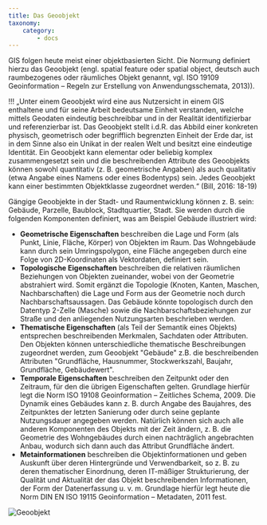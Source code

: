 ```yaml
---
title: Das Geoobjekt
taxonomy:
    category:
        - docs
---
```

GIS folgen heute meist einer objektbasierten Sicht. Die Normung definiert hierzu das Geoobjekt (engl. spatial feature oder spatial object, deutsch auch raumbezogenes oder räumliches Objekt genannt, vgl. ISO 19109 Geoinformation – Regeln zur Erstellung von Anwendungsschemata, 2013)).

!!! „Unter einem Geoobjekt wird eine aus Nutzersicht in einem GIS enthaltene und für seine Arbeit bedeutsame Einheit verstanden, welche mittels Geodaten eindeutig beschreibbar und in der Realität identifizierbar und referenzierbar ist. Das Geoobjekt stellt i.d.R. das Abbild einer konkreten physisch, geometrisch oder begrifflich begrenzten Einheit der Erde dar, ist in dem Sinne also ein Unikat in der realen Welt und besitzt eine eindeutige Identität. Ein Geoobjekt kann elementar oder beliebig komplex zusammengesetzt sein und die beschreibenden Attribute des Geoobjekts können sowohl quantitativ (z. B. geometrische Angaben) als auch qualitativ (etwa Angabe eines Namens oder eines Bodentyps) sein. Jedes Geoobjekt kann einer bestimmten Objektklasse zugeordnet werden.“ (Bill, 2016: 18-19)

Gängige Geoobjekte in der Stadt- und Raumentwicklung können z. B. sein: Gebäude, Parzelle, Baublock, Stadtquartier, Stadt. Sie werden durch die folgenden Komponenten definiert, was am Beispiel Gebäude illustriert wird:

+ **Geometrische Eigenschaften** beschreiben die Lage und Form (als Punkt, Linie, Fläche, Körper) von Objekten im Raum. Das Wohngebäude kann durch sein Umringspolygon, eine Fläche angegeben durch eine Folge von 2D-Koordinaten als Vektordaten, definiert sein.
+ **Topologische Eigenschaften** beschreiben die relativen räumlichen Beziehungen von Objekten zueinander, wobei von der Geometrie abstrahiert wird. Somit ergänzt die Topologie (Knoten, Kanten, Maschen, Nachbarschaften) die Lage und Form aus der Geometrie noch durch Nachbarschaftsaussagen. Das Gebäude könnte topologisch durch den Datentyp 2-Zelle (Masche) sowie die Nachbarschaftsbeziehungen zur Straße und den anliegenden Nutzungsarten beschrieben werden.
+ **Thematische Eigenschaften** (als Teil der Semantik eines Objekts) entsprechen beschreibenden Merkmalen, Sachdaten oder Attributen. Den Objekten können unterschiedliche thematische Beschreibungen zugeordnet werden, zum Geoobjekt "Gebäude" z.B. die beschreibenden Attributen "Grundfläche, Hausnummer, Stockwerkszahl, Baujahr, Grundfläche, Gebäudewert".
+ **Temporale Eigenschaften** beschreiben den Zeitpunkt oder den Zeitraum, für den die übrigen Eigenschaften gelten. Grundlage hierfür legt die Norm ISO 19108 Geoinformation – Zeitliches Schema, 2009. Die Dynamik eines Gebäudes kann z. B. durch Angabe des Baujahres, des Zeitpunktes der letzten Sanierung oder durch seine geplante Nutzungsdauer angegeben werden. Natürlich können sich auch alle anderen Komponenten des Objekts mit der Zeit ändern, z. B. die Geometrie des Wohngebäudes durch einen nachträglich angebrachten Anbau, wodurch sich dann auch das Attribut Grundfläche ändert.
+ **Metainformationen** beschreiben die Objektinformationen und geben Auskunft über deren Hintergründe und Verwendbarkeit, so z. B. zu deren thematischer Einordnung, deren IT-mäßiger Strukturierung, der Qualität und Aktualität der das Objekt beschreibenden Informationen, der Form der Datenerfassung u. v. m. Grundlage hierfür legt heute die Norm DIN EN ISO 19115 Geoinformation – Metadaten, 2011 fest.

![Geoobjekt](GIS14.png)
